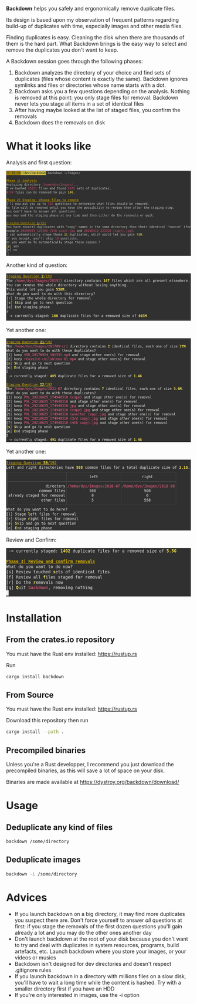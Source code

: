
**Backdown** helps you safely and ergonomically remove duplicate files.

Its design is based upon my observation of frequent patterns regarding build-up of duplicates with time, especially images and other media files.

Finding duplicates is easy. Cleaning the disk when there are thousands of them is the hard part. What Backdown brings is the easy way to select and remove the duplicates you don't want to keep.

A Backdown session goes through the following phases:

1. Backdown analyzes the directory of your choice and find sets of duplicates (files whose content is exactly the same). Backdown ignores symlinks and files or directories whose name starts with a dot.
2. Backdown asks you a few questions depending on the analysis. Nothing is removed at this point: you only stage files for removal. Backdown never lets you stage all items in a set of identical files
3. After having maybe looked at the list of staged files, you confirm the removals
4. Backdown does the removals on disk

# What it looks like

Analysis and first question:

![screen 1](doc/screen-1.png)

Another kind of question:

![screen 2](doc/screen-2.png)

Yet another one:

![screen 3](doc/screen-3.png)

Yet another one:

![screen 4](doc/screen-4.png)

Review and Confirm:

![screen 5](doc/screen-5.png)

# Installation

## From the crates.io repository

You must have the Rust env installed: https://rustup.rs

Run

```bash
cargo install backdown
```

## From Source

You must have the Rust env installed: https://rustup.rs

Download this repository then run

```bash
cargo install --path .
```

## Precompiled binaries

Unless you're a Rust developper, I recommend you just download the precompiled binaries, as this will save a lot of space on your disk.

Binaries are made available at https://dystroy.org/backdown/download/

# Usage

## Deduplicate any kind of files

```bash
backdown /some/directory
```

## Deduplicate images

```bash
backdown -i /some/directory
```

# Advices

* If you launch backdown on a big directory, it may find more duplicates you suspect there are. Don't force yourself to answer *all* questions at first: if you stage the removals of the first dozen questions you'll gain already a lot and you may do the other ones another day
* Don't launch backdown at the root of your disk because you don't want to try and deal with duplicates in system resources, programs, build artefacts, etc. Launch backdown where you store your images, or your videos or musics
* Backdown isn't designed for dev directories and doesn't respect .gitignore rules
* If you launch backdown in a directory with millions files on a slow disk, you'll have to wait a long time while the content is hashed. Try with a smaller directory first if you have an HDD
* If you're only interested in images, use the -i option

